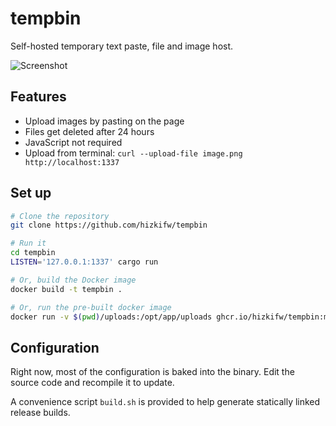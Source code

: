 # tempbin

Self-hosted temporary text paste, file and image host.

![Screenshot](https://user-images.githubusercontent.com/7418049/181550722-773781ad-bf92-4bce-ae09-e7432263194f.png)

## Features

- Upload images by pasting on the page
- Files get deleted after 24 hours
- JavaScript not required
- Upload from terminal: `curl --upload-file image.png http://localhost:1337`

## Set up

```bash
# Clone the repository
git clone https://github.com/hizkifw/tempbin

# Run it
cd tempbin
LISTEN='127.0.0.1:1337' cargo run

# Or, build the Docker image
docker build -t tempbin .

# Or, run the pre-built docker image
docker run -v $(pwd)/uploads:/opt/app/uploads ghcr.io/hizkifw/tempbin:main
```

## Configuration

Right now, most of the configuration is baked into the binary. Edit the source
code and recompile it to update.

A convenience script `build.sh` is provided to help generate statically linked
release builds.
